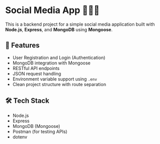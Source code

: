 # Social Media App 🧑‍🤝‍🧑

This is a backend project for a simple social media application built with **Node.js**, **Express**, and **MongoDB** using **Mongoose**.

## 🚀 Features

- User Registration and Login (Authentication)
- MongoDB integration with Mongoose
- RESTful API endpoints
- JSON request handling
- Environment variable support using `.env`
- Clean project structure with route separation

## 🛠 Tech Stack

- Node.js
- Express
- MongoDB (Mongoose)
- Postman (for testing APIs)
- dotenv

